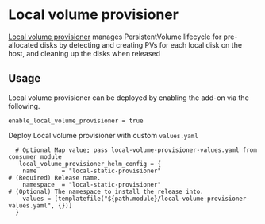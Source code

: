 # Local volume provisioner

[Local volume provisioner](https://github.com/kubernetes-sigs/sig-storage-local-static-provisioner) manages PersistentVolume lifecycle for pre-allocated disks by detecting and creating PVs for each local disk on the host, and cleaning up the disks when released


## Usage

Local volume provisioner can be deployed by enabling the add-on via the following.

```hcl
enable_local_volume_provisioner = true
```

Deploy Local volume provisioner with custom `values.yaml`

```hcl
  # Optional Map value; pass local-volume-provisioner-values.yaml from consumer module
   local_volume_provisioner_helm_config = {
    name       = "local-static-provisioner"                                            # (Required) Release name.
    namespace  = "local-static-provisioner"                                            # (Optional) The namespace to install the release into.
    values = [templatefile("${path.module}/local-volume-provisioner-values.yaml", {})]
  }
```
